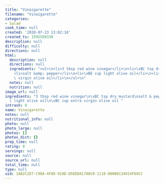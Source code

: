 ```yaml
---
title: "Vinaigarette"
filename: "Vinaigarette"
categories:
- Salad
cook_time: null
created: '2020-07-23 13:02:18'
created_ts: 1595509338
description: null
difficulty: null
directions: null
html:
  description: null
  directions: null
  ingredients: "<ul>\n<li>3 tbsp red wine vinegar</li>\n<li>\xBC tsp dry mustard</li>\n\
    <li>salt &amp; pepper</li>\n<li>\xBE cup light olive oil</li>\n<li>\xBC cup extra\
    \ virgin olive oil</li>\n</ul>\n"
  notes: null
  nutrition: null
image_url: null
ingredients: "3 tbsp red wine vinegar\n\xBC tsp dry mustard\nsalt & pepper\n\xBE cup\
  \ light olive oil\n\xBC cup extra virgin olive oil "
intrash: 0
name: Vinaigarette
notes: null
nutritional_info: null
photo: null
photo_large: null
photos: []
photos_dict: {}
prep_time: null
rating: 0
servings: null
source: null
source_url: null
total_time: null
type: null
uid: 1AB2C2D7-C98A-4F88-92AD-D5EDDA17A0C0-1118-00000134914F69CC
---
```

